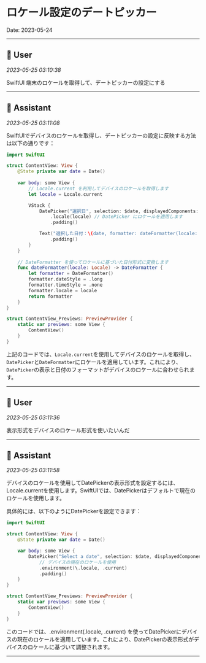 # ロケール設定のデートピッカー

Date: 2023-05-24

---

## 👤 User
*2023-05-25 03:10:38*

SwiftUI 端末のロケールを取得して、デートピッカーの設定にする

---

## 🤖 Assistant
*2023-05-25 03:11:08*

SwiftUIでデバイスのロケールを取得し、デートピッカーの設定に反映する方法は以下の通りです：

```swift
import SwiftUI

struct ContentView: View {
    @State private var date = Date()
    
    var body: some View {
        // Locale.current を利用してデバイスのロケールを取得します
        let locale = Locale.current

        VStack {
            DatePicker("選択日", selection: $date, displayedComponents: .date)
                .locale(locale) // DatePicker にロケールを適用します
                .padding()

            Text("選択した日付：\(date, formatter: dateFormatter(locale: locale))")
                .padding()
        }
    }
    
    // DateFormatter を使ってロケールに基づいた日付形式に変換します
    func dateFormatter(locale: Locale) -> DateFormatter {
        let formatter = DateFormatter()
        formatter.dateStyle = .long
        formatter.timeStyle = .none
        formatter.locale = locale
        return formatter
    }
}

struct ContentView_Previews: PreviewProvider {
    static var previews: some View {
        ContentView()
    }
}
```

上記のコードでは、`Locale.current`を使用してデバイスのロケールを取得し、`DatePicker`と`DateFormatter`にロケールを適用しています。これにより、`DatePicker`の表示と日付のフォーマットがデバイスのロケールに合わせられます。

---

## 👤 User
*2023-05-25 03:11:36*

表示形式をデバイスのロケール形式を使いたいんだ

---

## 🤖 Assistant
*2023-05-25 03:11:58*

デバイスのロケールを使用してDatePickerの表示形式を設定するには、Locale.currentを使用します。SwiftUIでは、DatePickerはデフォルトで現在のロケールを使用します。

具体的には、以下のようにDatePickerを設定できます：

```swift
import SwiftUI

struct ContentView: View {
    @State private var date = Date()

    var body: some View {
        DatePicker("Select a date", selection: $date, displayedComponents: .date)
            // デバイスの現在のロケールを使用
            .environment(\.locale, .current) 
            .padding()
    }
}

struct ContentView_Previews: PreviewProvider {
    static var previews: some View {
        ContentView()
    }
}
```

このコードでは、.environment(\.locale, .current) を使ってDatePickerにデバイスの現在のロケールを適用しています。これにより、DatePickerの表示形式がデバイスのロケールに基づいて調整されます。

---
